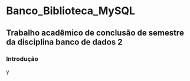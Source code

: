 # Banco_Biblioteca_MySQL
## Trabalho acadêmico de conclusão de semestre da disciplina banco de dados 2 

### Introdução
y
